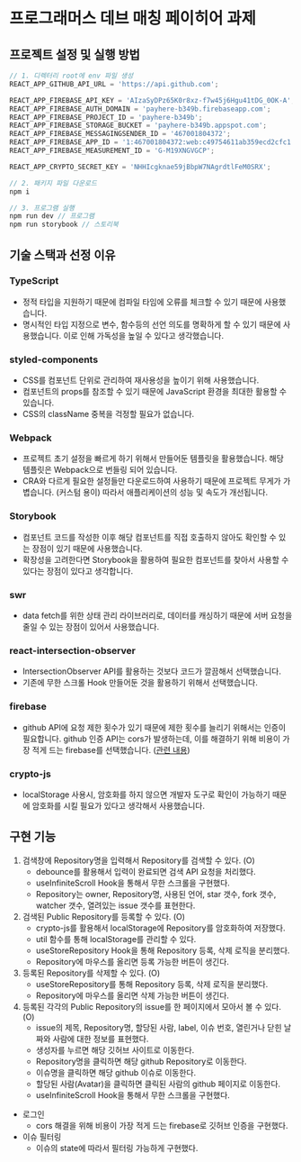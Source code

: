# 프로그래머스 데브 매칭 페이히어 과제

## 프로젝트 설정 및 실행 방법

```javascript
// 1. 디렉터리 root에 env 파일 생성
REACT_APP_GITHUB_API_URL = 'https://api.github.com';

REACT_APP_FIREBASE_API_KEY = 'AIzaSyDPz65K0r8xz-f7w45j6Hgu41tDG_0OK-A';
REACT_APP_FIREBASE_AUTH_DOMAIN = 'payhere-b349b.firebaseapp.com';
REACT_APP_FIREBASE_PROJECT_ID = 'payhere-b349b';
REACT_APP_FIREBASE_STORAGE_BUCKET = 'payhere-b349b.appspot.com';
REACT_APP_FIREBASE_MESSAGINGSENDER_ID = '467001804372';
REACT_APP_FIREBASE_APP_ID = '1:467001804372:web:c49754611ab359ecd2cfc1';
REACT_APP_FIREBASE_MEASUREMENT_ID = 'G-M19XNGVGCP';

REACT_APP_CRYPTO_SECRET_KEY = 'NHHIcgknae59jBbpW7NAgrdtlFeM0SRX';
```

```javascript
// 2. 패키지 파일 다운로드
npm i
```

```javascript
// 3. 프로그램 실행
npm run dev // 프로그램
npm run storybook // 스토리북
```

## 기술 스택과 선정 이유

### TypeScript

- 정적 타입을 지원하기 때문에 컴파일 타임에 오류를 체크할 수 있기 때문에 사용했습니다.
- 명시적인 타입 지정으로 변수, 함수등의 선언 의도를 명확하게 할 수 있기 때문에 사용했습니다. 이로 인해 가독성을 높일 수 있다고 생각했습니다.

### styled-components

- CSS를 컴포넌트 단위로 관리하여 재사용성을 높이기 위해 사용했습니다.
- 컴포넌트의 props를 참조할 수 있기 때문에 JavaScript 환경을 최대한 활용할 수 있습니다.
- CSS의 className 중복을 걱정할 필요가 없습니다.

### Webpack

- 프로젝트 초기 설정을 빠르게 하기 위해서 만들어둔 템플릿을 활용했습니다. 해당 템플릿은 Webpack으로 번들링 되어 있습니다.
- CRA와 다르게 필요한 설정들만 다운로드하여 사용하기 때문에 프로젝트 무게가 가볍습니다. (커스텀 용이) 따라서 애플리케이션의 성능 및 속도가 개선됩니다.

### Storybook

- 컴포넌트 코드를 작성한 이후 해당 컴포넌트를 직접 호출하지 않아도 확인할 수 있는 장점이 있기 때문에 사용했습니다.
- 확장성을 고려한다면 Storybook을 활용하여 필요한 컴포넌트를 찾아서 사용할 수 있다는 장점이 있다고 생각합니다.

### swr

- data fetch를 위한 상태 관리 라이브러리로, 데이터를 캐싱하기 때문에 서버 요청을 줄일 수 있는 장점이 있어서 사용했습니다.

### react-intersection-observer

- IntersectionObserver API를 활용하는 것보다 코드가 깔끔해서 선택했습니다.
- 기존에 무한 스크롤 Hook 만들어둔 것을 활용하기 위해서 선택했습니다.

### firebase

- github API에 요청 제한 횟수가 있기 때문에 제한 횟수를 늘리기 위해서는 인증이 필요합니다. github 인증 API는 cors가 발생하는데, 이를 해결하기 위해 비용이 가장 적게 드는 firebase를 선택했습니다. ([관련 내용](https://github.com/yoon-junseo/payhere/issues/3))

### crypto-js

- localStorage 사용시, 암호화를 하지 않으면 개발자 도구로 확인이 가능하기 때문에 암호화를 시킬 필요가 있다고 생각해서 사용했습니다.

## 구현 기능

1. 검색창에 Repository명을 입력해서 Repository를 검색할 수 있다. (O)
   - debounce를 활용해서 입력이 완료되면 검색 API 요청을 처리했다.
   - useInfiniteScroll Hook을 통해서 무한 스크롤을 구현했다.
   - Repository는 owner, Repository명, 사용된 언어, star 갯수, fork 갯수, watcher 갯수, 열려있는 issue 갯수를 표현한다.
2. 검색된 Public Repository를 등록할 수 있다. (O)
   - crypto-js를 활용해서 localStorage에 Repository를 암호화하여 저장했다.
   - util 함수를 통해 localStorage를 관리할 수 있다.
   - useStoreRepository Hook을 통해 Repository 등록, 삭제 로직을 분리했다.
   - Repository에 마우스를 올리면 등록 가능한 버튼이 생긴다.
3. 등록된 Repository를 삭제할 수 있다. (O)
   - useStoreRepository를 통해 Repository 등록, 삭제 로직을 분리했다.
   - Repository에 마우스를 올리면 삭제 가능한 버튼이 생긴다.
4. 등록된 각각의 Public Repository의 issue를 한 페이지에서 모아서 볼 수 있다. (O)
   - issue의 제목, Repository명, 할당된 사람, label, 이슈 번호, 열린거나 닫힌 날짜와 사람에 대한 정보를 표현했다.
   - 생성자를 누르면 해당 깃허브 사이트로 이동한다.
   - Repository명을 클릭하면 해당 github Repository로 이동한다.
   - 이슈명을 클릭하면 해당 github 이슈로 이동한다.
   - 할당된 사람(Avatar)을 클릭하면 클릭된 사람의 github 페이지로 이동한다.
   - useInfiniteScroll Hook을 통해서 무한 스크롤을 구현했다.

- 로그인
  - cors 해결을 위해 비용이 가장 적게 드는 firebase로 깃허브 인증을 구현했다.
- 이슈 필터링
  - 이슈의 state에 따라서 필터링 가능하게 구현했다.
